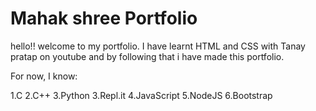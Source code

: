 # Mahak shree Portfolio 

hello!! welcome to my portfolio. I have learnt HTML and CSS with Tanay pratap on youtube and by following that i have made this portfolio.
 
For now, I know:

1.C 
2.C++
3.Python
3.Repl.it
4.JavaScript
5.NodeJS
6.Bootstrap


